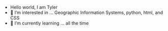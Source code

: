 -  Hello world, I am Tyler
- 👀 I’m interested in ... Geographic Information Systems, python, html, and CSS
- 🌱 I’m currently learning ... all the time


<!---
tylerjsmith1/tylerjsmith1 is a ✨ special ✨ repository because its `README.md` (this file) appears on your GitHub profile.
You can click the Preview link to take a look at your changes.
--->
